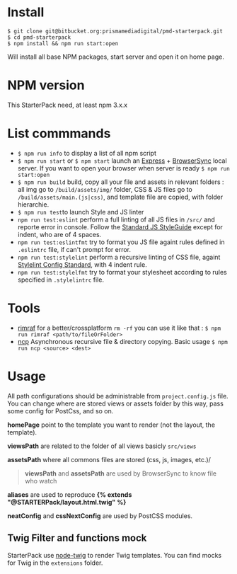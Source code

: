 # Install

```
$ git clone git@bitbucket.org:prismamediadigital/pmd-starterpack.git
$ cd pmd-starterpack
$ npm install && npm run start:open
```
Will install all base NPM packages, start server and open it on home page.

# NPM version

This StarterPack need, at least npm 3.x.x

# List commmands

* ```$ npm run info``` to display a list of all npm script
* ```$ npm run start``` or ```$ npm start``` launch an [Express](https://expressjs.com/) + [BrowserSync](https://www.browsersync.io/) local server. If you want to open your browser when server is ready ```$ npm run start:open```
* ```$ npm run build``` build, copy all your file and assets in relevant folders : all img go to ```/build/assets/img/``` folder, CSS & JS files go to ```/build/assets/main.(js|css)```, and template file are copied, with folder hierarchie.
* ```$ npm run test```to launch Style and JS linter
* ```npm run test:eslint``` perform a full linting of all JS files in ```/src/``` and reporte error in console. Follow the [Standard JS StyleGuide](http://standardjs.com/rules.html) except for indent, who are of 4 spaces.
* ```npm run test:eslintfmt``` try to format you JS file againt rules defined in ```.eslintrc``` file, if can't prompt for error.
* ```npm run test:stylelint``` perform a recursive linting of CSS file, againt [Stylelint Config Standard](https://github.com/stylelint/stylelint-config-standard), with 4 indent rule.
* ```npm run test:stylelfmt``` try to format your stylesheet according to rules specified in ```.stylelintrc``` file.

# Tools 

* [rimraf](https://github.com/isaacs/rimraf) for a better/crossplatform ```rm -rf``` you can use it like that : ```$ npm run rimraf <path/to/fileOrFolder>```
* [ncp](https://github.com/AvianFlu/ncp) Asynchronous recursive file & directory copying. Basic usage ```$ npm run ncp <source> <dest>``` 

# Usage

All path configurations should be administrable from ```project.config.js``` file. You can change where are stored views or assets folder by this way, pass some config for PostCss, and so on.

**homePage** point to the template you want to render (not the layout, the template).

**viewsPath** are related to the folder of all views basicly ```src/views```

**assetsPath** where all commons files are stored (css, js, images, etc.)/

> **viewsPath** and **assetsPath** are used by BrowserSync to know file who watch


**aliases** are used to reproduce **{% extends "@STARTERPack/layout.html.twig" %}** 

**neatConfig** and **cssNextConfig** are used by PostCSS modules.

## Twig Filter and functions mock

StarterPack use [node-twig](https://www.npmjs.com/package/node-twig) to render Twig templates. You can find mocks for Twig in the ```extensions``` folder.